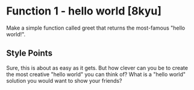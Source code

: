 # Function 1 - hello world [8kyu]

Make a simple function called greet that returns the most-famous "hello world!".

## Style Points

Sure, this is about as easy as it gets. But how clever can you be to create the most creative "hello world" you can think of? What is a "hello world" solution you would want to show your friends?
